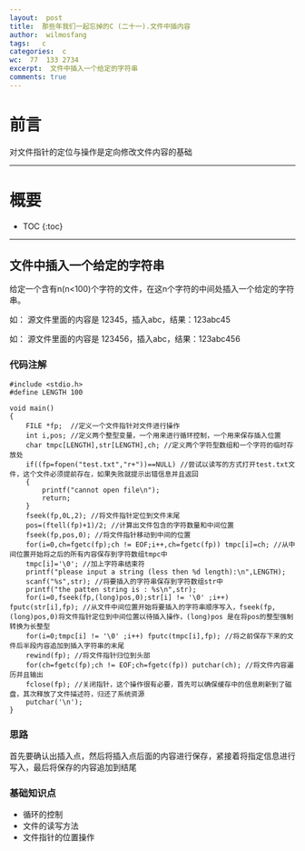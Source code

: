 ```yaml
---
layout:  post
title:  那些年我们一起忘掉的C (二十一).文件中插内容
author:  wilmosfang
tags:   c 
categories:  c
wc:  77  133 2734 
excerpt:  文件中插入一个给定的字符串
comments: true
---
```



# 前言

对文件指针的定位与操作是定向修改文件内容的基础

---

# 概要

* TOC
{:toc}

---

## 文件中插入一个给定的字符串

给定一个含有n(n<100)个字符的文件，在这n个字符的中间处插入一个给定的字符串。  

如： 源文件里面的内容是  12345，插入abc，结果：123abc45

如： 源文件里面的内容是  123456，插入abc，结果：123abc456


### 代码注解

~~~
#include <stdio.h>
#define LENGTH 100

void main()
{
	FILE *fp;  //定义一个文件指针对文件进行操作
	int i,pos; //定义两个整型变量，一个用来进行循环控制，一个用来保存插入位置
	char tmpc[LENGTH],str[LENGTH],ch; //定义两个字符型数组和一个字符的临时存放处
	if((fp=fopen("test.txt","r+"))==NULL) //尝试以读写的方式打开test.txt文件，这个文件必须提前存在，如果失败就提示出错信息并且返回
	{
		printf("cannot open file\n");
		return;
	}
	fseek(fp,0L,2); //将文件指针定位到文件末尾
	pos=(ftell(fp)+1)/2; //计算出文件包含的字符数量和中间位置
	fseek(fp,pos,0); //将文件指针移动到中间的位置
	for(i=0,ch=fgetc(fp);ch != EOF;i++,ch=fgetc(fp)) tmpc[i]=ch; //从中间位置开始将之后的所有内容保存到字符数组tmpc中
	tmpc[i]='\0'; //加上字符串结束符
	printf("please input a string (less then %d length):\n",LENGTH); 
	scanf("%s",str); //将要插入的字符串保存到字符数组str中
	printf("the patten string is : %s\n",str);
	for(i=0,fseek(fp,(long)pos,0);str[i] != '\0' ;i++) fputc(str[i],fp); //从文件中间位置开始将要插入的字符串顺序写入，fseek(fp,(long)pos,0)将文件指针定位到中间位置以待插入操作，(long)pos 是在将pos的整型强制转换为长整型
	for(i=0;tmpc[i] != '\0' ;i++) fputc(tmpc[i],fp); //将之前保存下来的文件后半段内容追加到插入字符串的末尾
	rewind(fp); //将文件指针归位到头部
	for(ch=fgetc(fp);ch != EOF;ch=fgetc(fp)) putchar(ch); //将文件内容遍历并且输出
	fclose(fp); //关闭指针，这个操作很有必要，首先可以确保缓存中的信息刷新到了磁盘，其次释放了文件描述符，归还了系统资源
	putchar('\n');
}
~~~


### 思路

首先要确认出插入点，然后将插入点后面的内容进行保存，紧接着将指定信息进行写入，最后将保存的内容追加到结尾

### 基础知识点

* 循环的控制
* 文件的读写方法
* 文件指针的位置操作
